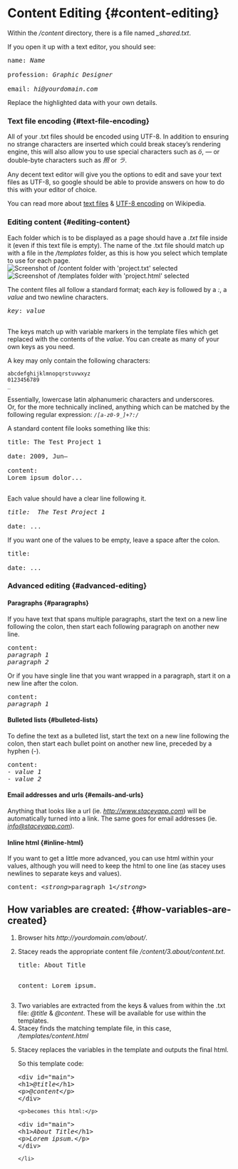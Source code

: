 Content Editing           {#content-editing}
===============

Within the _/content_ directory, there is a file named _\_shared.txt_.

If you open it up with a text editor, you should see:
<pre>
name: <em>Name</em>

profession: <em>Graphic Designer</em>

email: <em>hi@yourdomain.com</em>
</pre>

Replace the highlighted data with your own details.

### Text file encoding    {#text-file-encoding}

All of your .txt files should be encoded using UTF-8. In addition to ensuring no strange characters are inserted which could break stacey’s rendering engine, this will also allow you to use special characters such as _&ouml;_, _&mdash;_ or double-byte characters such as _照_ or _ラ_.

Any decent text editor will give you the options to edit and save your text files as UTF-8, so google should be able to provide answers on how to do this with your editor of choice.

You can read more about [text files][] & [UTF-8 encoding][] on Wikipedia.



### Editing content       {#editing-content}
Each folder which is to be displayed as a page should have a _.txt_ file inside it (even if this text file is empty). The name of the .txt file should match up with a file in the _/templates_ folder, as this is how you select which template to use for each page.
![Screenshot of /content folder with 'project.txt' selected](/images/projects-contents-file.png)
![Screenshot of /templates folder with 'project.html' selected](/images/template-selected.png)

The content files all follow a standard format; each _key_ is followed by a _:_, a _value_ and two newline characters. 
<pre>
<em>key</em>: <em>value 
 </em>
</pre>

The keys match up with variable markers in the template files which get replaced with the contents of the _value_. You can create as many of your own keys as you need.

A key may only contain the following characters:  
~~~~~~~~~~~~~~~~~
abcdefghijklmnopqrstuvwxyz
0123456789
_
~~~~~~~~~~~~~~~~~

Essentially, lowercase latin alphanumeric characters and underscores.  
Or, for the more technically inclined, anything which can be matched by the following regular expression: _`/[a-z0-9_]+?:/`_

A standard content file looks something like this:
<pre>
title: The Test Project 1

date: 2009, Jun—

content: 
Lorem ipsum dolor...

</pre>

Each value should have a clear line following it.

<pre>
<em>title: 	The Test Project 1
</em>
date: ...
</pre>

If you want one of the values to be empty, leave a space after the colon.

<pre>
title:<em> </em>

date: ...
</pre>

### Advanced editing      {#advanced-editing}

#### Paragraphs           {#paragraphs}

If you have text that spans multiple paragraphs, start the text on a new line following the colon, then start each following paragraph on another new line.
<pre>
content:
<em>paragraph 1
paragraph 2</em>
</pre>

Or if you have single line that you want wrapped in a paragraph, start it on a new line after the colon.

<pre>
content:
<em>paragraph 1</em>
</pre>

#### Bulleted lists          {#bulleted-lists}

To define the text as a bulleted list, start the text on a new line following the colon, then start each bullet point on another new line, preceded by a hyphen (-).
<pre>
content:
<em>- value 1
- value 2</em>
</pre>
#### Email addresses and urls {#emails-and-urls}

Anything that looks like a url (ie. <em>http://www.staceyapp.com</em>) will be automatically turned into a link. The same goes for email addresses (ie. <em>info@staceyapp.com</em>).

#### Inline html            {#inline-html}

If you want to get a little more advanced, you can use html within your values, although you will need to keep the html to one line (as stacey uses newlines to separate keys and values).

<pre>
content: <em>&lt;strong&gt;</em>paragraph 1<em>&lt;/strong&gt;</em>
</pre>

## How variables are created:  {#how-variables-are-created}
<ol>
	<li>Browser hits <em>http://yourdomain.com/about/</em>.</li>
	<li>
		<p>Stacey reads the appropriate content file <em>/content/3.about/content.txt</em>.</p>
<pre>
title: About Title

content: Lorem ipsum.
</pre>
	</li>
	<li>Two variables are extracted from the keys & values from within the .txt file: <em>@title</em> & <em>@content</em>. These will be available for use within the templates.</li>
	<li>Stacey finds the matching template file, in this case, <em>/templates/content.html</em></li>
	<li>
		<p>Stacey replaces the variables in the template and outputs the final html.</p>
		<p>So this template code:</p>
<pre>
&lt;div id=&quot;main&quot;&gt;
&lt;h1&gt;<em>@title</em>&lt;/h1&gt;
&lt;p&gt;<em>@content</em>&lt;/p&gt;
&lt;/div&gt;
</pre>
	<p>becomes this html:</p>
<pre>
&lt;div id=&quot;main&quot;&gt;
&lt;h1&gt;<em>About Title</em>&lt;/h1&gt;
&lt;p&gt;<em>Lorem ipsum.</em>&lt;/p&gt;
&lt;/div&gt;
</pre>
	</li>
</ol>

[text files]: http://en.wikipedia.org/wiki/Text_file
[UTF-8 encoding]: http://en.wikipedia.org/wiki/UTF-8